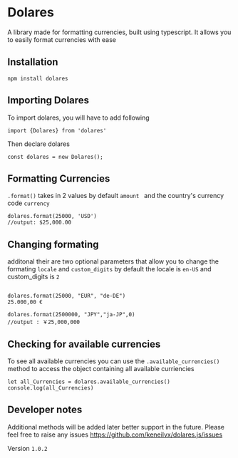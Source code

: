 # Dolares 

A library made for formatting currencies, built using typescript. It allows you 
to easily format currencies with ease

 ## Installation 
 ```npm install dolares ```
 
 ## Importing Dolares
 
To import dolares, you will have to add following 

```import {Dolares} from 'dolares' ```

Then declare dolares 

```const dolares = new Dolares();```

 
## Formatting Currencies 
 ```.format()``` takes in 2  values by default ```amount ``` and the country's currency code ```currency```


 ```
dolares.format(25000, 'USD')
 //output: $25,000.00

```


## Changing formating 
additonal their are two optional parameters that allow you to change the formating ```locale``` and ```custom_digits```
by default the locale is ```en-US``` and custom_digits is ```2```
 ```

dolares.format(25000, "EUR", "de-DE")
25.000,00 €

dolares.format(2500000, "JPY","ja-JP",0)
//output : ￥25,000,000
 
```


## Checking for available currencies 

To see all available currencies you can use the ```.available_currencies()``` method to access the object containing all available curriencies 

```
let all_Currencies = dolares.available_currencies()
console.log(all_Currencies)

```


## Developer notes 

Additional methods will be added later better support in the future. Please feel free to raise any issues https://github.com/keneilvx/dolares.js/issues

Version ```1.0.2```
